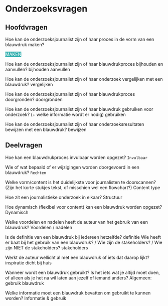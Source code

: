# Onderzoeksvragen

## Hoofdvragen
Hoe kan de onderzoeksjournalist zijn of haar proces in de vorm van een blauwdruk maken?

<span style="text-transform: uppercase; color: white; background-color:#39B2B1; ">maken</span>

Hoe kan de onderzoeksjournalist zijn of haar blauwdrukproces bijhouden en aanvullen?
 bijhouden   aanvullen 

Hoe kan de onderzoeksjournalist zijn of haar onderzoek vergelijken met een blauwdruk?
 vergelijken 

Hoe kan de onderzoeksjournalist zijn of haar blauwdrukproces doorgronden?
 doorgronden 

Hoe kan de onderzoeksjournalist zijn of haar blauwdruk gebruiken voor onderzoek? (+ welke informatie wordt er nodig)
 gebruiken 

Hoe kan de onderzoeksjournalist zijn of haar onderzoeksresultaten bewijzen met een blauwdruk? 
 bewijzen 

## Deelvragen
Hoe kan een blauwdrukproces invulbaar worden opgezet?
`Invulbaar` 

Wie of wat bepaald of er wijzigingen worden doorgevoerd in een blauwdruk?
`Rechten`

Welke vorm/content is het duidelijkste voor journalisten te doorscannen? (Zijn het korte stukjes tekst, of misschien wel een flowchart?)
 Content type 

Hoe zit een journalistieke onderzoek in elkaar?
 Structuur 

Hoe dynamisch (flexibel voor content) kan een blauwdruk worden opgezet?
 Dynamisch 

Welke voordelen en nadelen heeft de auteur van het gebruik van een blauwdruk?
 Voordelen / nadelen 

Is de definitie van een blauwdruk bij iedereen hetzelfde?
 definitie 
Wie heeft er baat bij het gebruik van een blauwdruk? / Wie zijn de stakeholders? / Wie zijn NIET de stakeholders?
 stakeholders 

Werkt de auteur wellicht al met een blauwdruk of iets dat daarop lijkt?
 inspiratie dicht bij huis 

Wanneer wordt een blauwdruk gebruikt? Is het iets wat je altijd moet doen, of alleen als je het na wil laten aan jezelf of iemand anders?
 Algemeen: gebruik blauwdruk 

Welke informatie moet een blauwdruk bevatten om gebruikt te kunnen worden?
 Informatie & gebruik 
